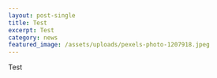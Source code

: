 ```yaml
---
layout: post-single
title: Test
excerpt: Test
category: news
featured_image: /assets/uploads/pexels-photo-1207918.jpeg
---
```

Test